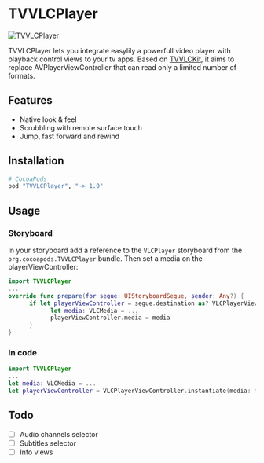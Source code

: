 # TVVLCPlayer

[![TVVLCPlayer](https://raw.githubusercontent.com/kodlian/TVVLCPlayer/master/thumbnail.png)](https://raw.githubusercontent.com/kodlian/TVVLCPlayer/master/screenshot.jpg)

TVVLCPlayer lets you integrate easylily a powerfull video player with playback control views to your tv apps. Based on [TVVLCKit](https://code.videolan.org/videolan/VLCKit), it aims to replace AVPlayerViewController that can read only a limited number of formats.

## Features
- Native look & feel
- Scrubbling with remote surface touch
- Jump, fast forward and rewind

## Installation
```ruby
# CocoaPods
pod "TVVLCPlayer", "~> 1.0"
```

## Usage
### Storyboard
In your storyboard add a reference to the `VLCPlayer` storyboard from the `org.cocoapods.TVVLCPlayer` bundle.
Then set a media on the playerViewController:
```swift
import TVVLCPlayer
...
override func prepare(for segue: UIStoryboardSegue, sender: Any?) {
      if let playerViewController = segue.destination as? VLCPlayerViewController {
            let media: VLCMedia = ...
            playerViewController.media = media
      }
}

```

### In code
```swift
import TVVLCPlayer
...
let media: VLCMedia = ...
let playerViewController = VLCPlayerViewController.instantiate(media: media)
```

## Todo
- [ ] Audio channels selector
- [ ] Subtitles selector
- [ ] Info views

